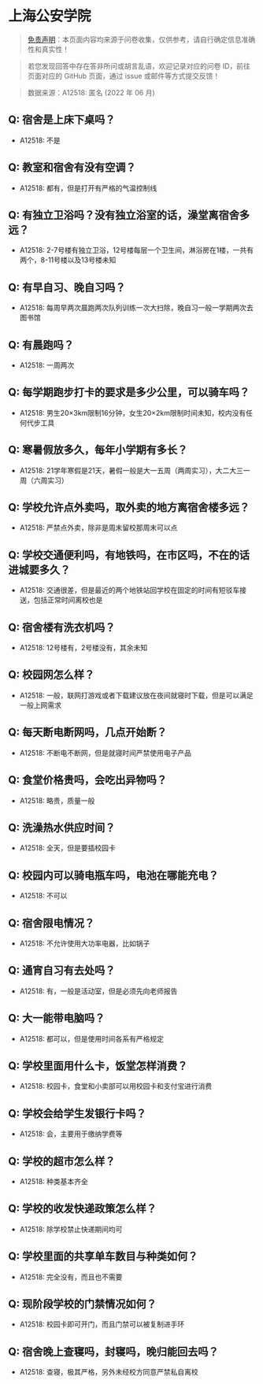 # 上海公安学院

> [免责声明](https://colleges.chat/#_3)：本页面内容均来源于问卷收集，仅供参考，请自行确定信息准确性和真实性！

> 若您发现回答中存在答非所问或胡言乱语，欢迎记录对应的问卷 ID，前往页面对应的 GitHub 页面，通过 issue 或邮件等方式提交反馈！

> 数据来源：A12518: 匿名 (2022 年 06 月)

## Q: 宿舍是上床下桌吗？

- A12518: 不是

## Q: 教室和宿舍有没有空调？

- A12518: 都有，但是打开有严格的气温控制线

## Q: 有独立卫浴吗？没有独立浴室的话，澡堂离宿舍多远？

- A12518: 2-7号楼有独立卫浴，12号楼每层一个卫生间，淋浴房在1楼，一共有两个，8-11号楼以及13号楼未知

## Q: 有早自习、晚自习吗？

- A12518: 每周早两次晨跑两次队列训练一次大扫除，晚自习一般一学期两次去图书馆

## Q: 有晨跑吗？

- A12518: 一周两次

## Q: 每学期跑步打卡的要求是多少公里，可以骑车吗？

- A12518: 男生20×3km限制16分钟，女生20×2km限制时间未知，校内没有任何代步工具

## Q: 寒暑假放多久，每年小学期有多长？

- A12518: 21学年寒假是21天，暑假一般是大一五周（两周实习），大二大三一周（六周实习）

## Q: 学校允许点外卖吗，取外卖的地方离宿舍楼多远？

- A12518: 严禁点外卖，除非是周末留校那周末可以点

## Q: 学校交通便利吗，有地铁吗，在市区吗，不在的话进城要多久？

- A12518: 交通很差，但是最近的两个地铁站回学校在固定的时间有短驳车接送，包括正常时间离校也是

## Q: 宿舍楼有洗衣机吗？

- A12518: 12号楼有，2号楼没有，其余未知

## Q: 校园网怎么样？

- A12518: 一般，联网打游戏或者下载建议放在夜间就寝时下载，但是可以满足一般上网需求

## Q: 每天断电断网吗，几点开始断？

- A12518: 不断电不断网，但是就寝时间严禁使用电子产品

## Q: 食堂价格贵吗，会吃出异物吗？

- A12518: 略贵，质量一般

## Q: 洗澡热水供应时间？

- A12518: 全天，但是要插校园卡

## Q: 校园内可以骑电瓶车吗，电池在哪能充电？

- A12518: 不可以

## Q: 宿舍限电情况？

- A12518: 不允许使用大功率电器，比如锅子

## Q: 通宵自习有去处吗？

- A12518: 有，一般是活动室，但是必须先向老师报告

## Q: 大一能带电脑吗？

- A12518: 都可以，但是使用时间各系有严格规定

## Q: 学校里面用什么卡，饭堂怎样消费？

- A12518: 校园卡，食堂和小卖部可以用校园卡和支付宝进行消费

## Q: 学校会给学生发银行卡吗？

- A12518: 会，主要用于缴纳学费等

## Q: 学校的超市怎么样？

- A12518: 种类基本齐全

## Q: 学校的收发快递政策怎么样？

- A12518: 除学校禁止快递期间均可

## Q: 学校里面的共享单车数目与种类如何？

- A12518: 完全没有，而且也不需要

## Q: 现阶段学校的门禁情况如何？

- A12518: 校园卡即可开门，而且门禁可以被复制进手环

## Q: 宿舍晚上查寝吗，封寝吗，晚归能回去吗？

- A12518: 查寝，极其严格，另外未经校方同意严禁私自离校

